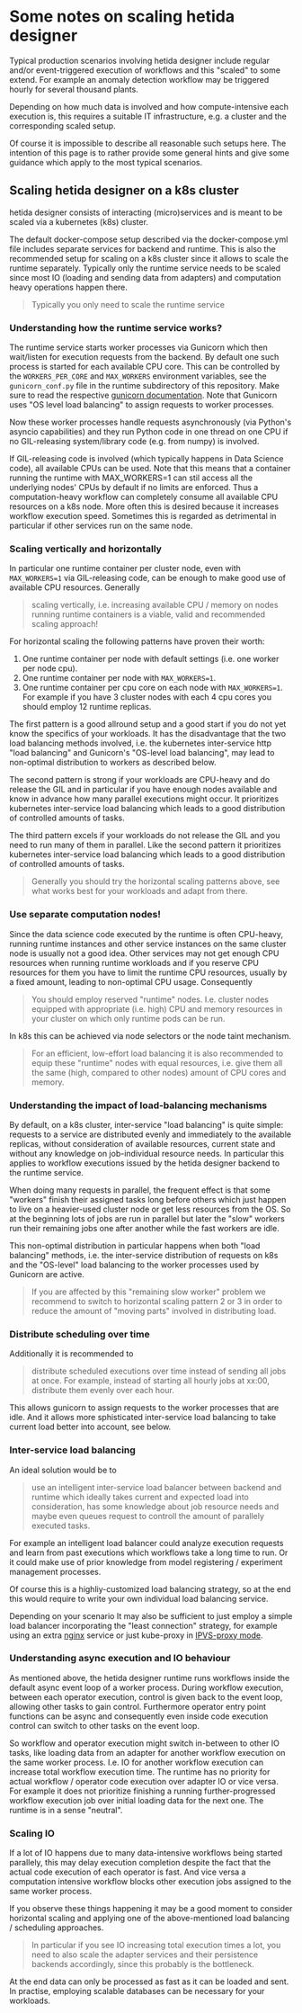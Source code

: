 # Some notes on scaling hetida designer

Typical production scenarios involving hetida designer include regular and/or event-triggered execution of workflows and this "scaled" to some extend. For example an anomaly detection workflow may be triggered hourly for several thousand plants.

Depending on how much data is involved and how compute-intensive each execution is, this requires a suitable IT infrastructure, e.g. a cluster and the corresponding scaled setup.

Of course it is impossible to describe all reasonable such setups here. The intention of this page is to rather provide some general hints and give some guidance which apply to the most typical scenarios.

## Scaling hetida designer on a k8s cluster
hetida designer consists of interacting (micro)services and is meant to be scaled via a kubernetes (k8s) cluster. 

The default docker-compose setup described via the docker-compose.yml file includes separate services for backend and runtime. This is also the recommended setup for scaling on a k8s cluster since it allows to scale the runtime separately. Typically only the runtime service needs to be scaled since most IO (loading and sending data from adapters) and computation heavy operations happen there.

> Typically you only need to scale the runtime service

### Understanding how the runtime service works?

The runtime service starts worker processes via Gunicorn which then wait/listen for execution requests from the backend. By default one such process is started for each available CPU core. This can be controlled by the `WORKERS_PER_CORE` and `MAX_WORKERS` environment variables, see the `gunicorn_conf.py` file in the runtime subdirectory of this repository. Make sure to read the respective [gunicorn documentation](https://docs.gunicorn.org/en/stable/design.html#how-many-workers). Note that Gunicorn uses "OS level load balancing" to assign requests to worker processes.

Now these worker processes handle requests asynchronously (via Python's asyncio capabilities) and they run Python code in one thread on one CPU if no GIL-releasing system/library code (e.g. from numpy) is involved.

If GIL-releasing code is involved (which typically happens in Data Science code), all available CPUs can be used. Note that this means that a container running the runtime with MAX_WORKERS=1 can stil access all the underlying nodes' CPUs by default if no limits are enforced. Thus a computation-heavy workflow can completely consume all available CPU resources on a k8s node. More often this is desired because it increases workflow execution speed. Sometimes this is regarded as detrimental in particular if other services run on the same node.

### Scaling vertically and horizontally

In particular one runtime container per cluster node, even with `MAX_WORKERS=1` via GIL-releasing code, can be enough to make good use of available CPU resources. Generally 

> scaling vertically, i.e. increasing available CPU / memory on nodes running runtime containers is a viable, valid and recommended scaling approach!


For horizontal scaling the following patterns have proven their worth:

1. One runtime container per node with default settings (i.e. one worker per node cpu).
2. One runtime container per node with `MAX_WORKERS=1`.
3. One runtime container per cpu core on each node with `MAX_WORKERS=1`. For example if you have 3 cluster nodes with each 4 cpu cores you should employ 12 runtime replicas.


The first pattern is a good allround setup and a good start if you do not yet know the specifics of your workloads. It has the disadvantage that the two load balancing methods involved, i.e. the kubernetes inter-service http "load balancing" and Gunicorn's "OS-level load balancing", may lead to non-optimal distribution to workers as described below.

The second pattern is strong if your workloads are CPU-heavy and do release the GIL and in particular if you have enough nodes available and know in advance how many parallel executions might occur. It prioritizes kubernetes inter-service load balancing which leads to a good distribution of controlled amounts of tasks.

The third pattern excels if your workloads do not release the GIL and you need to run many of them in parallel. Like the second pattern it prioritizes kubernetes inter-service load balancing which leads to a good distribution of controlled amounts of tasks.

> Generally you should try the horizontal scaling patterns above, see what works best for your workloads and adapt from there.

### Use separate computation nodes!

Since the data science code executed by the runtime is often CPU-heavy, running runtime instances and other service instances on the same cluster node is usually not a good idea. Other services may not get enough CPU resources when running runtime workloads and if you reserve CPU resources for them you have to limit the runtime CPU resources, usually by a fixed amount, leading to non-optimal CPU usage. Consequently

> You should employ reserved "runtime" nodes. I.e. cluster nodes equipped with appropriate (i.e. high) CPU and memory resources in your cluster on which only runtime pods can be run.

In k8s this can be achieved via node selectors or the node taint mechanism.

> For an efficient, low-effort load balancing it is also recommended to equip these "runtime" nodes with equal resources, i.e. give them all the same (high, compared to other nodes) amount of CPU cores and memory.

### Understanding the impact of load-balancing mechanisms

By default, on a k8s cluster, inter-service "load balancing" is quite simple: requests to a service are distributed evenly and immediately to the available replicas, without consideration of available resources, current state and without any knowledge on job-individual resource needs. In particular this applies to workflow executions issued by the hetida designer backend to the runtime service.

When doing many requests in parallel, the frequent effect is that some "workers" finish their assigned tasks long before others which just happen to live on a heavier-used cluster node or get less resources from the OS. So at the beginning lots of jobs are run in parallel but later the "slow" workers run their remaining jobs one after another while the fast workers are idle.

This non-optimal distribution in particular happens when both "load balancing" methods, i.e. the inter-service distribution of requests on k8s and the "OS-level" load balancing to the worker processes used by Gunicorn are active.

> If you are affected by this "remaining slow worker" problem we recommend to switch to horizontal scaling pattern 2 or 3 in order to reduce the amount of "moving parts" involved in distributing load.

### Distribute scheduling over time

Additionally it is recommended to 

> distribute scheduled executions over time instead of sending all jobs at once. For example, instead of starting all hourly jobs at xx:00, distribute them evenly over each hour. 

This allows gunicorn to assign requests to the worker processes that are idle. And it allows more sphisticated inter-service load balancing to take current load better into account, see below.

### Inter-service load balancing
An ideal solution would be to

> use an intelligent inter-service load balancer between backend and runtime which ideally takes current and expected load into consideration, has some knowledge about job resource needs and maybe even queues request to controll the amount of parallely executed tasks.

For example an intelligent load balancer could analyze execution requests and learn from past executions which workflows take a long time to run. Or it could make use of prior knowledge from model registering / experiment management processes. 

Of course this is a highliy-customized load balancing strategy, so at the end this would require to write your own individual load balancing service.

Depending on your scenario It may also be sufficient to just employ a simple load balancer incorporating the "least connection" strategy, for example using an extra [nginx](https://docs.nginx.com/nginx/admin-guide/load-balancer/http-load-balancer/) service or just kube-proxy in [IPVS-proxy mode](https://kubernetes.io/docs/concepts/services-networking/service/#proxy-mode-ipvs).

### Understanding async execution and IO behaviour
As mentioned above, the hetida designer runtime runs workflows inside the default async event loop of a worker process. During workflow execution, between each operator execution, control is given back to the event loop, allowing other tasks to gain control. Furthermore operator entry point functions can be async and consequently even inside code execution control can switch to other tasks on the event loop.

So workflow and operator execution might switch in-between to other IO tasks, like loading data from an adapter for another workflow execution on the same worker process. I.e. IO for another workflow execution can increase total workflow execution time. The runtime has no priority for actual workflow / operator code execution over adapter IO or vice versa. For example it does not prioritize finishing a running further-progressed workflow execution job over initial loading data for the next one. The runtime is in a sense "neutral".

### Scaling IO

If a lot of IO happens due to many data-intensive workflows being started parallely, this may delay execution completion despite the fact that the actual code execution of each operator is fast. And vice versa a computation intensive workflow blocks other execution jobs assigned to the same worker process.

If you observe these things happening it may be a good moment to consider horizontal scaling and applying one of the above-mentioned load balancing / scheduling approaches.

> In particular if you see IO increasing total execution times a lot, you need to also scale the adapter services and their persistence backends accordingly, since this probably is the bottleneck.

At the end data can only be processed as fast as it can be loaded and sent. In practise, employing scalable databases can be necessary for your workloads.